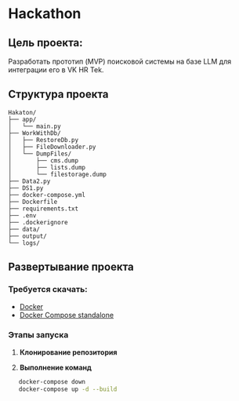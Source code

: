 
# Hackathon

## Цель проекта:
Разработать прототип (MVP) поисковой системы на базе LLM  для интеграции 
его в VK HR Tek.  

## Структура проекта

```text
Hakaton/
├── app/
│   └── main.py
├── WorkWithDb/
│   ├── RestoreDb.py
│   ├── FileDownloader.py
│   └── DumpFiles/
│       ├── cms.dump
│       ├── lists.dump
│       └── filestorage.dump
├── Data2.py
├── DS1.py
├── docker-compose.yml
├── Dockerfile
├── requirements.txt
├── .env
├── .dockerignore
├── data/
├── output/
└── logs/
```
## Развертывание проекта

### Требуется скачать:

- [Docker](https://www.docker.com/)
- [Docker Compose standalone](https://docs.docker.com/compose/install/standalone/)

### Этапы запуска

1.  **Клонирование репозитория**

2. **Выполнение команд**
 ```bash
    docker-compose down
    docker-compose up -d --build
 ```


